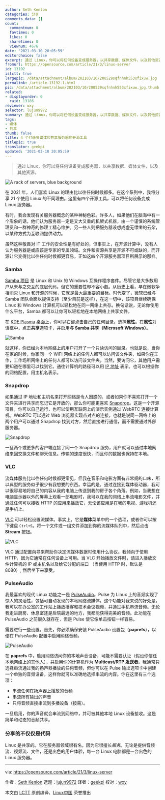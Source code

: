 ```yaml
---
author: Seth Kenlon
categories: 分享
comments_data: []
count:
  commentnum: 0
  favtimes: 0
  likes: 0
  sharetimes: 0
  viewnum: 4676
date: '2021-03-10 20:05:59'
editorchoice: false
excerpt: 通过 Linux，你可以将任何设备变成服务器，以共享数据、媒体文件，以及其他资源。
fromurl: https://opensource.com/article/21/3/linux-server
id: 13192
islctt: true
largepic: /data/attachment/album/202103/10/200529sqfnhnh553xfixuw.jpg
permalink: /article-13192-1.html
pic: /data/attachment/album/202103/10/200529sqfnhnh553xfixuw.jpg.thumb.jpg
related:
- displayorder: 0
  raid: 13186
reviewer: wxy
selector: lujun9972
summary: 通过 Linux，你可以将任何设备变成服务器，以共享数据、媒体文件，以及其他资源。
tags:
- 媒体
- 共享
thumb: false
title: 4 个打造多媒体和共享服务器的开源工具
titlepic: true
translator: geekpi
updated: '2021-03-10 20:05:59'
---
```



> 
> 通过 Linux，你可以将任何设备变成服务器，以共享数据、媒体文件，以及其他资源。
> 
> 
> 


![](/data/attachment/album/202103/10/200529sqfnhnh553xfixuw.jpg "A rack of servers, blue background")


在 2021 年，人们喜欢 Linux 的理由比以往任何时候都多。在这个系列中，我将分享 21 个使用 Linux 的不同理由。这里有四个开源工具，可以将任何设备变成 Linux 服务器。


有时，我会发现有关服务器概念的某种神秘色彩。许多人，如果他们在脑海中有一个形象的话，他们认为服务器一定是又大又重的机架式机器，由一个谨慎的系统管理员和一群神奇的修理工精心维护。另一些人则把服务器设想成虚无缥缈的云朵，以某种方式为互联网提供动力。


虽然这种敬畏对 IT 工作的安全性是有好处的，但事实上，在开源计算中，没有人认为服务器是或应该是专家的专属领域。文件和资源共享是开源不可或缺的，而开源让它变得比以往任何时候都更容易，正如这四个开源服务器项目所展示的那样。


### Samba


[Samba 项目](http://samba.org) 是 Linux 和 Unix 的 Windows 互操作程序套件。尽管它是大多数用户从未与之交互的底层代码，但它的重要性却不容小觑。从历史上看，早在微软争相消灭 Linux 和开源的时候，它就是最大最重要的目标。时代变了，微软已经与 Samba 团队会面以提供支持（至少目前是这样），在这一切中，该项目继续确保 Linux 和 Windows 计算机可以轻松地在同一网络上共存。换句话说，无论你使用什么平台，Samba 都可以让你可以轻松地在本地网络上共享文件。


在 [KDE Plasma](https://opensource.com/article/19/12/linux-kde-plasma) 桌面上，你可以右键点击自己的任何目录，选择**属性**。在**属性**对话框中，点击**共享**选项卡，并启用**与 Samba 共享（Microsoft Windows）**。


![Samba](/data/attachment/album/202103/10/200601b6d147bov161ec38.jpg "Samba")


就这样，你已经为本地网络上的用户打开了一个只读访问的目录。也就是说，当你在家的时候，你家同一个 WiFi 网络上的任何人都可以访问该文件夹，如果你在工作，工作场所网络上的任何人都可以访问该文件夹。当然，要访问它，其他用户需要知道在哪里可以找到它。通往计算机的路径可以用 [IP 地址](https://opensource.com/article/18/5/how-find-ip-address-linux) 表示，也可以根据你的网络配置，用主机名表示。


### Snapdrop


如果通过 IP 地址和主机名来打开网络是令人困惑的，或者如果你不喜欢打开一个文件夹进行共享而忘记它是开放的，那么你可能更喜欢 [Snapdrop](https://github.com/RobinLinus/snapdrop)。这是一个开源项目，你可以自己运行，也可以使用互联网上的演示实例通过 WebRTC 连接计算机。WebRTC 可以通过 Web 浏览器实现点对点的连接，也就是说同一网络上的两个用户可以通过 Snapdrop 找到对方，然后直接进行通信，而不需要通过外部服务器。


![Snapdrop](/data/attachment/album/202103/10/200601xhtc6sd8f6soz6h6.jpg "Snapdrop")


一旦两个或更多的客户端连接了同一个 Snapdrop 服务，用户就可以通过本地网络来回交换文件和聊天信息。传输的速度很快，而且你的数据也保持在本地。


### VLC


流媒体服务比以往任何时候都更常见，但我在音乐和电影方面有非常规的口味，所以典型的服务似乎很少有我想要的东西。幸运的是，通过连接到媒体驱动器，我可以很容易地将自己的内容从我的电脑上传送到我的房子各个角落。例如，当我想在电脑显示器以外的屏幕上观看一部电影时，我可以在我的网络上串流电影文件，并通过任何可以接收 HTTP 的应用来播放它，无论该应用是在我的电视、游戏机还是手机上。


[VLC](https://www.videolan.org/index.html) 可以轻松设置流媒体。事实上，它是**媒体**菜单中的一个选项，或者你可以按下键盘 `Ctrl+S`。将一个文件或一组文件添加到你的流媒体队列中，然后点击 **Stream** 按钮。


![VLC](/data/attachment/album/202103/10/200602yze9a07hhmzh6ses.jpg "VLC")


VLC 通过配置向导来帮助你决定流媒体数据时使用什么协议。我倾向于使用 HTTP，因为它通常在任何设备上可用。当 VLC 开始播放文件时，请进入播放文件计算机的 IP 或主机名以及给它分配的端口 （当使用 HTTP 时，默认是 8080）, 然后坐下来享受。


### PulseAudio


我最喜欢的现代 Linux 功能之一是 [PulseAudio](https://www.freedesktop.org/wiki/Software/PulseAudio/)。Pulse 为 Linux 上的音频实现了惊人的灵活性，包括可自动发现的本地网络流媒体。这个功能对我来说的好处是，我可以在办公室的工作站上播放播客和技术会议视频，并通过手机串流音频。无论我走进厨房、休息室还是后院最远的地方，我都能获得完美的音频。此功能在 PulseAudio 之前很久就存在，但是 Pulse 使它像单击按钮一样容易。


需要进行一些设置。首先，你必须确保安装 PulseAudio 设置包（**paprefs**），以便在 PulseAudio 配置中启用网络音频。


![PulseAudio](/data/attachment/album/202103/10/200602w7y1z0r97498olo1.jpg "PulseAudio")


在 **paprefs** 中，启用网络访问你的本地声音设备，可能不需要认证（假设你信任本地网络上的其他人），并启用你的计算机作为 **Multicast/RTP 发送者**。我通常只选择串流通过我的扬声器播放的任何音频，但你可以在 Pulse 输出选项卡中创建一个单独的音频设备，这样你就可以准确地选择串流的内容。你在这里有三个选项：


* 串流任何在扬声器上播放的音频
* 串流所有输出的声音
* 只将音频直接串流到多播设备（按需）。


一旦启用，你的声音就会串流到网络中，并可被其他本地 Linux 设备接收。这是简单和动态的音频共享。


### 分享的不仅仅是代码


Linux 是共享的。它在服务器领域很有名，因为它很擅长*服务*。无论是提供音频流、视频流、文件，还是出色的用户体验，每一台 Linux 电脑都是一台出色的 Linux 服务器。




---


via: <https://opensource.com/article/21/3/linux-server>


作者：[Seth Kenlon](https://opensource.com/users/seth) 选题：[lujun9972](https://github.com/lujun9972) 译者：[geekpi](https://github.com/geekpi) 校对：[wxy](https://github.com/wxy)


本文由 [LCTT](https://github.com/LCTT/TranslateProject) 原创编译，[Linux中国](https://linux.cn/) 荣誉推出